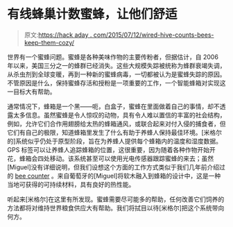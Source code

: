 # 有线蜂巢计数蜜蜂，让他们舒适

> 原文:[https://hack aday . com/2015/07/12/wired-hive-counts-bees-keep-them-cozy/](https://hackaday.com/2015/07/12/wired-hive-counts-bees-keeps-them-cozy/)

世界有一个蜜蜂问题。蜜蜂是各种美味作物的主要传粉者，但据估计，自 2006 年以来，美国三分之一的蜂群已经消失。这些大规模失踪被统称为蜂群衰竭失调，从杀虫剂到全球变暖，再到一种新的蜜蜂病毒，一切都被认为是蜜蜂失踪的原因。不管原因是什么，保持蜜蜂存活和授粉是一项重要的工作，一个智能蜂箱对实现这一目标大有帮助。

通常情况下，蜂箱是一个黑——呃，白盒子，蜜蜂在里面做着自己的事情，却不透露太多信息。虽然蜜蜂是令人惊叹的动物，具有令人难以置信的丰富的社会结构，例如，允许它们合作用翅膀给太热的蜂箱通风，或联合起来对付入侵的捕食者，但它们有自己的极限，知道蜂箱里发生了什么有助于养蜂人保持最佳环境。[米格尔的]系统似乎仍处于原型阶段，旨在为养蜂人提供每个蜂箱内的温度和湿度数据。GPS 标签可以让养蜂人追踪蜂箱的位置，这很重要，因为随着各种作物开始开花，蜂箱会四处移动。该系统甚至可以使用光电传感器跟踪蜜蜂的来去；虽然[Miguel]没有详细说明，但我们设想这个方面的工作方式类似于我们几年前介绍过的 [bee counter](http://hackaday.com/2012/06/14/counting-bees/) 。来自葡萄牙的[Miguel]将软木融入到蜂箱的设计中，这是一种当地可获得的可持续材料，具有良好的热性能。

听起来[米格尔]在这里有所发现。蜜蜂需要尽可能多的帮助，任何改善它们饲养的方法都将对维持世界粮食供应大有帮助。我们将拭目以待[米格尔]把这个系统带向何方。